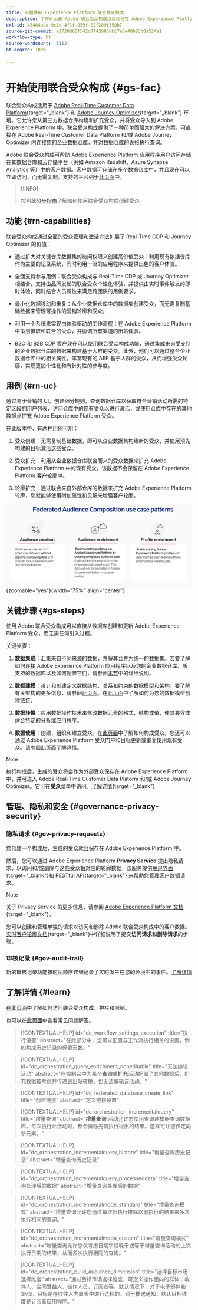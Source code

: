 ```yaml
---
title: 开始使用 Experience Platform 联合受众构成
description: 了解什么是 Adobe 联合受众构成以及如何在 Adobe Experience Platform 中使用它
exl-id: 43464aea-9c1d-4f1f-859f-82f209f350b7
source-git-commit: e1720d60f542d7f43986dbc7e6e40b83d0a524a1
workflow-type: ht
source-wordcount: '1112'
ht-degree: 100%

---
```


# 开始使用联合受众构成 {#gs-fac}

联合受众构成适用于 [Adobe Real-Time Customer Data Platform](https://experienceleague.adobe.com/zh-hans/docs/experience-platform/segmentation/home){target="_blank"} 和 [Adobe Journey Optimizer](https://experienceleague.adobe.com/zh-hans/docs/journey-optimizer/using/ajo-home){target="_blank"} 环境。它允许您从第三方数据仓库构建和扩充受众，并将受众导入到 Adobe Experience Platform 中。联合受众构成提供了一种简单而强大的解决方案，可直接在 Adobe Real-Time Customer Data Platform 和/或 Adobe Journey Optimizer 内连接您的企业数据仓库，并对数据仓库的表格执行查询。

Adobe 联合受众构成可帮助 Adobe Experience Platform 应用程序用户访问存储在其数据仓库和云存储平台（例如 Amazon Redshift、Azure Synapse Analytics 等）中的客户数据。客户数据可存储在多个数据仓库中，并且现在可以立即访问，而无需复制。支持的平台列于[此页面](../connections/federated-db.md#supported-db)中。

>[!INFO]
>
>按照此[分步指南](https://experienceleague.adobe.com/zh-hans/docs/platform-learn/tutorial-comprehensive-technical/datacollection/module13/fac)了解如何使用联合受众构成创建受众。

## 功能 {#rn-capabilities}

联合受众构成通过全面的受众管理和激活方法扩展了 Real-Time CDP 和 Journey Optimizer 的价值：

* 通过扩大对关键仓库数据集的访问权限来创建高价值受众：利用现有数据仓库作为主要的记录系统，同时利用一流的应用程序来提供出色的客户体验。

* 全面支持参与用例：联合受众构成与 Real-Time CDP 或 Journey Optimizer 相结合，支持由品牌发起的联合受众个性化体验，并提供由实时事件触发的即时体验，同时结合人员属性来满足跨团队的用例要求。

* 最小化数据移动和重复：从企业数据仓库中的数据集创建受众，而无需复制基础数据来管理可操作的营销轮廓和受众。

* 利用一个系统来实现由体验驱动的工作流程：在 Adobe Experience Platform 中策划摄取和联合的受众，并协调所有渠道的出站体验。

* B2C 和 B2B CDP 客户现在可以使用联合受众构成功能，通过集成来自受支持的企业数据仓库的数据来构建基于人群的受众。此外，他们可以通过整合企业数据仓库中的相关属性，丰富现有的 AEP 基于人群的受众，从而增强受众轮廓，实现更加个性化和有针对性的参与度。

## 用例 {#rn-uc}

通过易于营销的 UI，创建细分规则，查询数据仓库以获取符合营销活动所需的特定区段的用户列表，访问仓库中的现有受众以进行激活，或使用仓库中存在的其他数据点扩充 Adobe Experience Platform 受众。

在此版本中，有两种用例可用：

1. 受众创建：无需复制基础数据，即可从企业数据集构建新的受众，并使用预先构建的目标激活这些受众。&#x200B;

1. 受众扩充：利用从企业数据仓库联合而来的受众数据来扩充 Adobe Experience Platform 中的现有受众。该数据不会保留在 Adobe Experience Platform 客户轮廓中。

1. 轮廓扩充：通过联合来自外部仓库的数据来扩充 Adobe Experience Platform 轮廓，您就能够使用附加属性和见解来增强客户轮廓。

![图表](assets/fac-use-cases.png){zoomable="yes"}{width="75%" align="center"}

## 关键步骤 {#gs-steps}

使用 Adobe 联合受众构成可以直接从数据库创建和更新 Adobe Experience Platform 受众，而无需任何引入过程。

<!--![diagram](assets/steps-diagram.png){zoomable="yes"}{width="85%" align="center"}-->

关键步骤：

1. **数据集成**：汇集来自不同来源的数据，并将其合并为统一的数据集。若要了解如何连接 Adobe Experience Platform 应用程序以及您的企业数据仓库、所支持的数据库以及如何配置它们，请参阅[本节](../connections/federated-db.md)中的详细说明。

1. **数据建模**：设计和创建定义数据结构、关系和约束的数据模型和架构。要了解有关架构的更多信息，请参阅[此页面](../customer/schemas.md)。在[此页面](../data-management/gs-models.md)中了解如何为您的数据模型创建链接。

1. **数据转换**：应用数据操作技术来修改数据元素的格式、结构或值，使其兼容或适合特定的分析或应用程序。

1. **数据使用**：创建、组织和建立受众。在[此页面](../compositions/gs-compositions.md)中了解如何构成受众。您还可以通过 Adobe Experience Platform 受众门户和目标更新或重复使用现有受众。请参阅[此页面](../connections/destinations.md)了解详情。

>[!NOTE]
>
>执行构成后，生成的受众将会作为外部受众保存在 Adobe Experience Platform 中，并可进入 Adobe Real-Time Customer Data Platorm 和/或 Adobe Journey Optimizer。它可在&#x200B;**受众**&#x200B;菜单中访问。[了解详情](https://experienceleague.adobe.com/zh-hans/docs/experience-platform/segmentation/ui/audience-portal){target="_blank"}

## 管理、隐私和安全 {#governance-privacy-security}

### 隐私请求 {#gov-privacy-requests}

您创建一个构成后，生成的受众就会保存在 Adobe Experience Platform 中。

然后，您可以通过 Adobe Experience Platform **Privacy Service** 提出隐私请求，以访问和/或删除与这些受众相对应的轮廓数据，该服务提供[用户界面](https://experienceleague.adobe.com/docs/experience-platform/privacy/ui/user-guide.html?lang=zh-Hans){target="_blank"}和 [RESTful API](https://experienceleague.adobe.com/zh-hans/docs/experience-platform/privacy/api/overview){target="_blank"} 来帮助您管理客户数据请求。

>[!NOTE]
>
>关于 Privacy Service 的更多信息，请参阅 [Adobe Experience Platform 文档](https://experienceleague.adobe.com/docs/experience-platform/privacy/home.html?lang=zh-Hans){target="_blank"}。

您可以创建和管理单独的请求以访问和删除 Adobe 联合受众构成中的客户数据。[实时客户轮廓文档](https://experienceleague.adobe.com/zh-hans/docs/experience-platform/profile/privacy){target="_blank"}中详细说明了提交&#x200B;**访问请求**&#x200B;和&#x200B;**删除请求**&#x200B;的步骤。

### 审核记录 {#gov-audit-trail}

新的审核记录功能按时间顺序详细记录了实时发生在您的环境中的事件。[了解详情](../admin/audit-trail.md)

## 了解详情 {#learn}

<!-- Workflow + Workflow activities-->


在[此页面](access-prerequisites.md)中了解如何访问联合受众构成、护栏和限制。

也可以在[此页面](faq.md)中查看常见问题解答。


>[!CONTEXTUALHELP]
>id="dc_workflow_settings_execution"
>title="执行设置"
>abstract="在此部分中，您可以配置与工作流执行相关的设置，例如构成历史记录的保留天数。"

>[!CONTEXTUALHELP]
>id="dc_orchestration_query_enrichment_noneditable"
>title="无法编辑活动"
>abstract="在控制台中为某个&#x200B;**查询**&#x200B;或&#x200B;**扩充**&#x200B;活动配置了其他数据后，扩充数据被考虑并传递到出站转换，但无法编辑该活动。"

<!-- Create a link -->

>[!CONTEXTUALHELP]
>id="dc_federated_database_create_link"
>title="创建链接"
>abstract="定义链接设置"


<!-- incremental query IDs -->

>[!CONTEXTUALHELP]
>id="dc_orchestration_incrementalquery"
>title="增量查询"
>abstract="**增量查询** 活动允许您使用查询建模器查询数据库。每次执行此活动时，都会排除先前执行得出的结果。这样可让您仅定向新元素。"

>[!CONTEXTUALHELP]
>id="dc_orchestration_incrementalquery_history"
>title="增量查询历史记录"
>abstract="增量查询历史记录"

>[!CONTEXTUALHELP]
>id="dc_orchestration_incrementalquery_processeddata"
>title="增量查询处理后的数据"
>abstract="增量查询处理后的数据"

>[!CONTEXTUALHELP]
>id="dc_orchestration_incrementalmode_standard"
>title="增量查询模式"
>abstract="增量查询允许您通过每次新执行排除以前执行的结果来多次执行相同的查询。"

>[!CONTEXTUALHELP]
>id="dc_orchestration_incrementalmode_custom"
>title="增量查询模式"
>abstract="增量查询允许您仅考虑日期字段晚于或等于增量查询活动的上次执行日期的结果，从而多次执行相同的查询。"

>[!CONTEXTUALHELP]
>id="dc_orchestration_build_audience_dimension"
>title="选择目标市场选择维度"
>abstract="通过目标市场选择维度，可定义操作面向的群体：收件人、合同受益人、操作人员、订阅者等。默认情况下，对于电子邮件和 SMS，目标是在收件人内置表中进行选择的。对于推送通知，默认目标维度是订阅者应用程序。"

